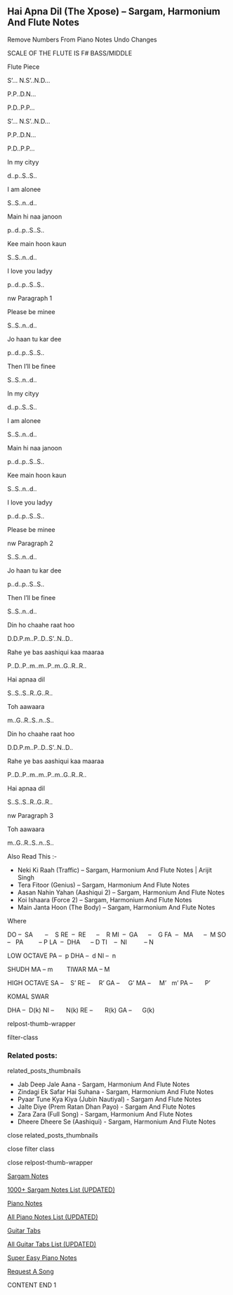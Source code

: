 
## Hai Apna Dil (The Xpose) – Sargam, Harmonium And Flute Notes

Remove Numbers From Piano Notes
Undo Changes

SCALE OF THE FLUTE IS F# BASS/MIDDLE

Flute Piece

S’… N.S’..N.D…

P.P..D.N…

P.D..P.P…

S’… N.S’..N.D…

P.P..D.N…

P.D..P.P…

In my cityy

d..p..S..S..

I am alonee

S..S..n..d..

Main hi naa janoon

p..d..p..S..S..

Kee main hoon kaun

S..S..n..d..

I love you ladyy

p..d..p..S..S..

nw Paragraph 1

Please be minee

S..S..n..d..

Jo haan tu kar dee

p..d..p..S..S..

Then I’ll be finee

S..S..n..d..

In my cityy

d..p..S..S..

I am alonee

S..S..n..d..

Main hi naa janoon

p..d..p..S..S..

Kee main hoon kaun

S..S..n..d..

I love you ladyy

p..d..p..S..S..

Please be minee

nw Paragraph 2

S..S..n..d..

Jo haan tu kar dee

p..d..p..S..S..

Then I’ll be finee

S..S..n..d..

Din ho chaahe raat hoo

D.D.P.m..P..D..S’..N..D..

Rahe ye bas aashiqui kaa maaraa

P..D..P..m..m..P..m..G..R..R..

Hai apnaa dil

S..S..S..R..G..R..

Toh aawaara

m..G..R..S..n..S..

Din ho chaahe raat hoo

D.D.P.m..P..D..S’..N..D..

Rahe ye bas aashiqui kaa maaraa

P..D..P..m..m..P..m..G..R..R..

Hai apnaa dil

S..S..S..R..G..R..

nw Paragraph 3

Toh aawaara

m..G..R..S..n..S..

Also Read This :-

* Neki Ki Raah (Traffic) – Sargam, Harmonium And Flute Notes | Arijit Singh
* Tera Fitoor (Genius) – Sargam, Harmonium And Flute Notes
* Aasan Nahin Yahan (Aashiqui 2) – Sargam, Harmonium And Flute Notes
* Koi Ishaara (Force 2) – Sargam, Harmonium And Flute Notes
* Main Janta Hoon (The Body) – Sargam, Harmonium And Flute Notes

Where

DO –  SA       –    S
RE  –  RE      –    R
MI  –  GA      –    G
FA  –   MA      –  M
SO  –   PA         – P
LA  –  DHA      – D
TI    –  NI          – N

LOW OCTAVE
PA –  p
DHA –  d
NI –  n

SHUDH MA – m        TIWAR MA – M

HIGH OCTAVE
SA –    S’
RE –     R’
GA –     G’
MA –     M’   m’
PA –       P’

KOMAL SWAR

DHA –  D(k)
NI –       N(k)
RE –       R(k)
GA –      G(k)

relpost-thumb-wrapper

filter-class

### Related posts:

related_posts_thumbnails

* Jab Deep Jale Aana - Sargam, Harmonium And Flute Notes
* Zindagi Ek Safar Hai Suhana - Sargam, Harmonium And Flute Notes
* Pyaar Tune Kya Kiya (Jubin Nautiyal) - Sargam And Flute Notes
* Jalte Diye (Prem Ratan Dhan Payo) - Sargam And Flute Notes
* Zara Zara (Full Song) - Sargam, Harmonium And Flute Notes
* Dheere Dheere Se (Aashiqui) - Sargam, Harmonium And Flute Notes

close related_posts_thumbnails

close filter class

close relpost-thumb-wrapper

[Sargam Notes](https://www.notationsworld.com/sargam-notes.html)

[1000+ Sargam Notes List (UPDATED)](https://www.notationsworld.com/all-songs-list-sargam-notes.html)

[Piano Notes](https://www.notationsworld.com/piano-notes.html)

[All Piano Notes List (UPDATED)](https://www.notationsworld.com/all-songs-list-piano-notes.html)

[Guitar Tabs](https://www.notationsworld.com/guitar-tabs.html)

[All Guitar Tabs List (UPDATED)](https://www.notationsworld.com/all-songs-list-guitar-tabs.html)

[Super Easy Piano Notes](https://studywall.in/)

[Request A Song](https://www.notationsworld.com/request-a-song.html)

CONTENT END 1

